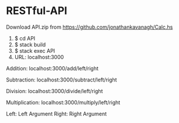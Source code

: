 # RESTful-API

Download API.zip from https://github.com/jonathankavanagh/Calc.hs
1. $ cd API
2. $ stack build
3. $ stack exec API
4. URL: localhost:3000

Addition: localhost:3000/add/left/right

Subtraction: localhost:3000/subtract/left/right

Division: localhost:3000/divide/left/right

Multiplication: localhost:3000/multiply/left/right


Left: Left Argument
Right: Right Argument
